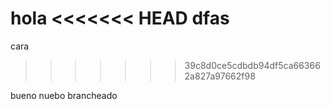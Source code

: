 hola
<<<<<<< HEAD
dfas
=======
cara
>>>>>>> 39c8d0ce5cdbdb94df5ca663662a827a97662f98


bueno nuebo brancheado
